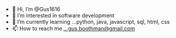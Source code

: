 - 👋 Hi, I’m @Gus1616
- 👀 I’m interested in software development
- 🌱 I’m currently learning ...python, java, javascript, sql, html, css
- 📫 How to reach me ...gus.boothman@gmail.com

<!---
Gus1616/Gus1616 is a ✨ special ✨ repository because its `README.md` (this file) appears on your GitHub profile.
You can click the Preview link to take a look at your changes.
--->
